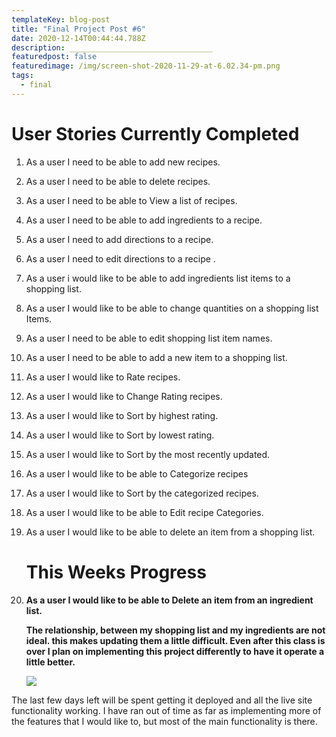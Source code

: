 ```yaml
---
templateKey: blog-post
title: "Final Project Post #6"
date: 2020-12-14T00:44:44.788Z
description: ________________________________
featuredpost: false
featuredimage: /img/screen-shot-2020-11-29-at-6.02.34-pm.png
tags:
  - final
---
```

# User Stories Currently Completed

1. As a user I need to be able to add new recipes.
2. As a user I need to be able to delete recipes.
3. As a user I need to be able to View a list of recipes.
4. As a user I need to be able to add ingredients to a recipe.
5. As a user I need to add directions to a recipe.
6. As a user I need to edit directions to a recipe .
7. As a user i would like to be able to add ingredients list items to a shopping list.
8. As a user I would like to be able to change quantities on a shopping list Items.
9. As a user I need to be able to edit shopping list item names.
10. As a user I need to be able to add a new item to a shopping list.
11. As a user I would like to Rate recipes.
12. As a user I would like to Change Rating recipes.
13. As a user I would like to Sort by highest rating.
14. As a user I would like to Sort by lowest rating.
15. As a user I would like to Sort by the most recently updated.
16. As a user I would like to be able to Categorize recipes
17. As a user I would like to Sort by the categorized recipes.
18. As a user I would like to be able to Edit recipe Categories.
19. As a user I would like to be able to delete an item from a shopping list.

    # This Weeks Progress
20. **As a user I would like to be able to Delete an item from an ingredient list.**

    **The relationship, between my shopping list and my ingredients are not ideal. this makes updating them a little difficult. Even after this class is over I plan on implementing this project differently to have it operate a little better.**

    ![](/img/screen-shot-2020-12-06-at-5.09.41-pm.png)

The last few days left will be spent getting it deployed and all the live site functionality working. I have ran out of time as far as implementing more of the features that I would like to, but most of the main functionality is there.